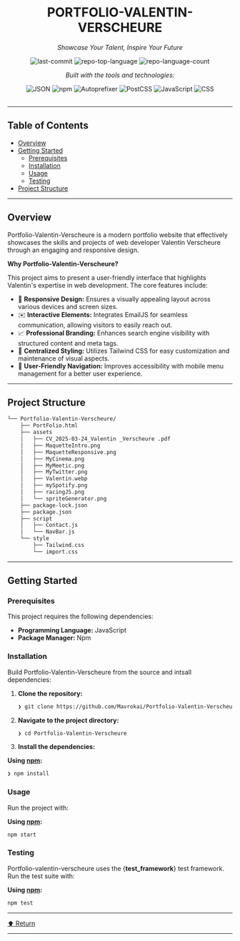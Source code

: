 <div id="top">

<!-- HEADER STYLE: CLASSIC -->
<div align="center">


# PORTFOLIO-VALENTIN-VERSCHEURE

<em>Showcase Your Talent, Inspire Your Future</em>

<!-- BADGES -->
<img src="https://img.shields.io/github/last-commit/Mavrokai/Portfolio-Valentin-Verscheure?style=flat&logo=git&logoColor=white&color=0080ff" alt="last-commit">
<img src="https://img.shields.io/github/languages/top/Mavrokai/Portfolio-Valentin-Verscheure?style=flat&color=0080ff" alt="repo-top-language">
<img src="https://img.shields.io/github/languages/count/Mavrokai/Portfolio-Valentin-Verscheure?style=flat&color=0080ff" alt="repo-language-count">

<em>Built with the tools and technologies:</em>

<img src="https://img.shields.io/badge/JSON-000000.svg?style=flat&logo=JSON&logoColor=white" alt="JSON">
<img src="https://img.shields.io/badge/npm-CB3837.svg?style=flat&logo=npm&logoColor=white" alt="npm">
<img src="https://img.shields.io/badge/Autoprefixer-DD3735.svg?style=flat&logo=Autoprefixer&logoColor=white" alt="Autoprefixer">
<img src="https://img.shields.io/badge/PostCSS-DD3A0A.svg?style=flat&logo=PostCSS&logoColor=white" alt="PostCSS">
<img src="https://img.shields.io/badge/JavaScript-F7DF1E.svg?style=flat&logo=JavaScript&logoColor=black" alt="JavaScript">
<img src="https://img.shields.io/badge/CSS-663399.svg?style=flat&logo=CSS&logoColor=white" alt="CSS">

</div>
<br>

---

## Table of Contents

- [Overview](#overview)
- [Getting Started](#getting-started)
    - [Prerequisites](#prerequisites)
    - [Installation](#installation)
    - [Usage](#usage)
    - [Testing](#testing)
- [Project Structure](#project-structure)

---

## Overview

Portfolio-Valentin-Verscheure is a modern portfolio website that effectively showcases the skills and projects of web developer Valentin Verscheure through an engaging and responsive design.

**Why Portfolio-Valentin-Verscheure?**

This project aims to present a user-friendly interface that highlights Valentin's expertise in web development. The core features include:

- 🎨 **Responsive Design:** Ensures a visually appealing layout across various devices and screen sizes.
- ✉️ **Interactive Elements:** Integrates EmailJS for seamless communication, allowing visitors to easily reach out.
- 📈 **Professional Branding:** Enhances search engine visibility with structured content and meta tags.
- 🎨 **Centralized Styling:** Utilizes Tailwind CSS for easy customization and maintenance of visual aspects.
- 📱 **User-Friendly Navigation:** Improves accessibility with mobile menu management for a better user experience.

---

## Project Structure

```sh
└── Portfolio-Valentin-Verscheure/
    ├── PortFolio.html
    ├── assets
    │   ├── CV_2025-03-24_Valentin _Verscheure .pdf
    │   ├── MaquetteIntro.png
    │   ├── MaquetteResponsive.png
    │   ├── MyCinema.png
    │   ├── MyMeetic.png
    │   ├── MyTwitter.png
    │   ├── Valentin.webp
    │   ├── mySpotify.png
    │   ├── racingJS.png
    │   └── spriteGenerator.png
    ├── package-lock.json
    ├── package.json
    ├── script
    │   ├── Contact.js
    │   └── NavBar.js
    └── style
        ├── Tailwind.css
        └── import.css
```

---

## Getting Started

### Prerequisites

This project requires the following dependencies:

- **Programming Language:** JavaScript
- **Package Manager:** Npm

### Installation

Build Portfolio-Valentin-Verscheure from the source and intsall dependencies:

1. **Clone the repository:**

    ```sh
    ❯ git clone https://github.com/Mavrokai/Portfolio-Valentin-Verscheure
    ```

2. **Navigate to the project directory:**

    ```sh
    ❯ cd Portfolio-Valentin-Verscheure
    ```

3. **Install the dependencies:**

**Using [npm](https://www.npmjs.com/):**

```sh
❯ npm install
```

### Usage

Run the project with:

**Using [npm](https://www.npmjs.com/):**

```sh
npm start
```

### Testing

Portfolio-valentin-verscheure uses the {__test_framework__} test framework. Run the test suite with:

**Using [npm](https://www.npmjs.com/):**

```sh
npm test
```

---

<div align="left"><a href="#top">⬆ Return</a></div>

---
